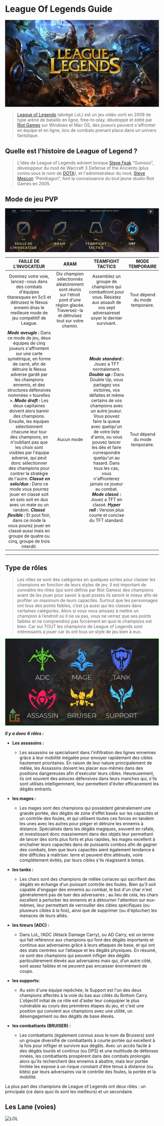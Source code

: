 # League Of Legends Guide

![LOL](./photo/1280x720_LoL.png)

>[League of Legends](https://fr.wikipedia.org/wiki/League_of_Legends) (abrégé LoL) est un jeu vidéo sorti en 2009 de type arène de bataille en ligne, free-to-play, développé et édité par [Riot Games](https://fr.wikipedia.org/wiki/Riot_Games) sur Windows et Mac OS, des joueurs peuvent s'affronter en équipe et en ligne, lors de combats prenant place dans un univers fantstique.

## Quelle est l'histoire de League of Legend ?

>L'idée de League of Legends advient lorsque [Steve Feak](https://fr.wikipedia.org/wiki/Steve_Feak) “Guinsoo”, développeur du mod de Warcraft 3 Defense of the Ancients (plus connu sous le nom de [DOTA](https://fr.wikipedia.org/wiki/Dota_2)), et l'administrateur du mod, [Steve Mescon](https://leagueoflegends.fandom.com/wiki/Steve_%27Pendragon%27_Mescon) “Pendragon”, font la connaissance du tout jeune studio Riot Games en 2005.

## Mode de jeu PVP

![LOL](./photo/modedejeulol.png)

| FAILLE DE L'INVOCATEUR | ARAM | TEAMFIGHT TACTICS | MODE TEMPORAIRE |
|:----------------------:|:----:|:--------------:|:--------------:|
| Dominez votre voie, lancez-vous dans des combats d'équipes titanesques en 5c5 et détruisez le Nexus ennemi dnas le meilleure mode de jeu compétitif de League.         | Dix champion sélectionnés aléatoirement sont réunis sur l'étroit pont d'une région glacée. Traversez-la et détruisez tout sur votre chemin. | Assemblez un groupe de champions qui combattront pour vous. Résistez aux assault de vos sept adversaireset soyer le dernier survivant. | Tout dépend du mode temporaire. |
| ***Mode aveugle :*** Dans ce mode de jeu, deux équipes de cinq joueurs s'affrontent sur une carte symétrique, en forme de carré, afin de détruire le Nexus adverse gardé par les champions ennemis, et des structures défensives nommées « tourelles ». ***Mode draft :*** Les deux capitaines doivent alors bannir des champions. Ensuite, les équipes sélectionnent chacune leur tour des champions, en n'oubliant pas que les choix sont visibles par l'équipe adverse, qui peut donc sélectionner des champions pour contrer la stratégie de l'autre. ***Classé en solo/duo :*** Dans ce mode vous pourrez jouer en classé soit en solo soit en duo avec un mate ou un random. ***Classé flexible :*** Et pout finir, dans ce mode la vous pourez jouer en classé aussi mais en groupe de quatre ou cinq, groupe de trois interdit. | Aucun mode | ***Mode standard :*** Jouez a TFT normalement. ***Double up :*** Dans Double Up, vous partagez vos victoires, vos défaites et même certains de vos champions avec un autre joueur. Vous pouvez faire la queue avec quelqu'un de votre liste d'amis, ou vous pouvez lancer les dés et faire correspondre quelqu'un au hasard. Dans tous les cas, vous n'affronterez jamais ce joueur au combat. ***Mode classé :*** Jouez a TFT en classé. ***Hyper roll :*** Version plus courte et concise du TFT standard. | Tout dépend du mode temporaire. |

 ---
 
## Type de rôles

>Les rôles se sont des catégories en quelques sortes pour classer les champions en fonction de leurs styles de jeu. Il est important de connaitre les rôles (qui sont définis par Riot Games) des champions avant de les jouer pour savoir à quel postes ils seront le mieux afin de profiter un maximum de leurs capacités. Surtout que les personnages ont tous des points faibles, c’est ça aussi qui les classes dans certaines catégories. Alors si vous vous amusez à mettre un champion à l’endroit où il ne va pas, vous ne verrez que ses points faibles et ne comprendrez pas forcément en quoi le champions est bien. Car oui TOUT les champions de League of Legends  sont intéressants à jouer car ils ont tous un style de jeu bien à eux.

![lol role](./photo/rolelol.png)

***Il y a donc 6 rôles :***

* **Les assassins :** 

     * Les assassins se spécialisent dans l'infiltration des lignes ennemies grâce à leur mobilité inégalée pour envoyer rapidement des cibles hautement prioritaires. En raison de leur nature principalement de mêlée, les Assassins doivent les placer eux-mêmes dans des positions dangereuses afin d'exécuter leurs cibles. Heureusement, ils ont souvent des astuces défensives dans leurs manches qui, s'ils sont utilisés intelligemment, leur permettent d'éviter efficacement les dégâts entrants. 

* **les mages :**

     * Les mages sont des champions qui possèdent généralement une grande portée, des dégâts de zone d'effet basés sur les capacités et un contrôle des foules, et qui utilisent toutes ces forces en tandem les unes avec les autres pour piéger et détruire les ennemis à distance. Spécialisés dans les dégâts magiques, souvent en rafale, et investissant donc massivement dans des objets leur permettant de lancer des sorts plus forts et plus rapides, les mages excellent à enchaîner leurs capacités dans de puissants combos afin de gagner des combats, bien que leurs capacités aient également tendance à être difficiles à maîtriser. terre et peuvent être atténués, voire complètement évités, par leurs cibles s'ils réagissent à temps.

* **les tanks :**

     * Les chars sont des champions de mêlée coriaces qui sacrifient des dégâts en échange d'un puissant contrôle des foules. Bien qu'il soit capable d'engager des ennemis au combat, le but d'un char n'est généralement pas de tuer des adversaires ; au lieu de cela, les chars excellent à perturber les ennemis et à détourner l'attention sur eux-mêmes, leur permettant de verrouiller des cibles spécifiques (ou plusieurs cibles à la fois), ainsi que de supprimer (ou d'éplucher) les menaces de leurs alliés.

* **les tireurs (ADC) :**

     * Dans LoL, l’ADC (Attack Damage Carry), ou AD Carry, est un terme qui fait référence aux champions qui font des dégâts importants et continus aux adversaires grâce à leurs attaques de base, et qui ont des stats centrées sur l’attaque et les dégâts physiques. En résumé, ce sont des champions qui peuvent infliger des dégâts particulièrement élevés aux adversaires mais qui, d’un autre côté, sont assez faibles et ne peuvent pas encaisser énormément de coups.

* **les supports:**

     * Au sein d'une équipe repêchée, le Support est l'un des deux champions affectés à la voie du bas aux côtés du Bottom Carry. L'objectif initial de ce rôle est d'aider leur coéquipier le plus vulnérable au cours des premières étapes du jeu, et c'est une position qui convient aux champions avec une utilité, un désengagement ou des dégâts de base élevés.

* **les combattants (BRUISER) :**

     * Les combattants (également connus sous le nom de Bruisers) sont un groupe diversifié de combattants à courte portée qui excellent à la fois pour infliger et survivre aux dégâts. Avec un accès facile à des dégâts lourds et continus (ou DPS) et une multitude de défenses innées, les combattants prospèrent dans des combats prolongés alors qu'ils recherchent des ennemis à abattre, mais leur portée limitée les expose à un risque constant d'être tenus à distance (ou kités) par leurs adversaires via le contrôle des foules, la portée et la mobilité.

La plus part des champions de League of Legends ont deux rôles : un principale (ce dans quoi ils sont les meilleurs) et un secondaire.

## Les Lane (voies)

![LOL](./photo/lanelol#2.png)
